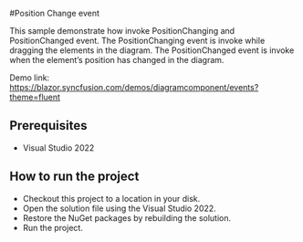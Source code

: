 #Position Change event

This sample demonstrate how invoke PositionChanging and PositionChanged event. The PositionChanging event is invoke while dragging the elements in the diagram. The PositionChanged event is invoke when the element’s position has changed in the diagram.

Demo link:
https://blazor.syncfusion.com/demos/diagramcomponent/events?theme=fluent

## Prerequisites

* Visual Studio 2022

## How to run the project

* Checkout this project to a location in your disk.
* Open the solution file using the Visual Studio 2022.
* Restore the NuGet packages by rebuilding the solution.
* Run the project.
